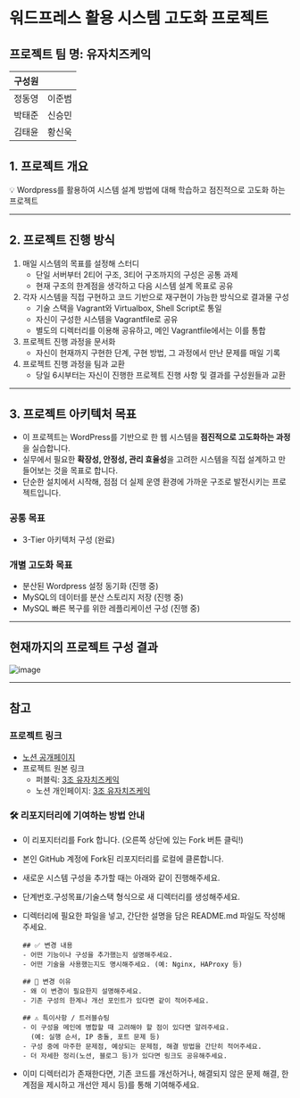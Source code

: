 # 워드프레스 활용 시스템 고도화 프로젝트

## 프로젝트 팀 명: 유자치즈케익

| 구성원 |  |
| --- | --- |
| 정동영 | 이준범 |
| 박태준 | 신승민 |
| 김태윤 | 황신욱 |

## 1. 프로젝트 개요

<aside>
  💡 Wordpress를 활용하여 시스템 설계 방법에 대해 학습하고 점진적으로 고도화 하는 프로젝트
</aside>

---
## 2. 프로젝트 진행 방식

1. 매일 시스템의 목표를 설정해 스터디
    - 단일 서버부터 2티어 구조, 3티어 구조까지의 구성은 공통 과제
    - 현재 구조의 한계점을 생각하고 다음 시스템 설계 목표로 공유
2. 각자 시스템을 직접 구현하고 코드 기반으로 재구현이 가능한 방식으로 결과물 구성
    - 기술 스택을 Vagrant와 Virtualbox, Shell Script로 통일
    - 자신이 구성한 시스템을 Vagrantfile로 공유
    - 별도의 디렉터리를 이용해 공유하고, 메인 Vagrantfile에서는 이를 통합
3. 프로젝트 진행 과정을 문서화
    - 자신이 현재까지 구현한 단계, 구현 방법, 그 과정에서 만난 문제를 매일 기록
4. 프로젝트 진행 과정을 팀과 교환
    - 당일 6시부터는 자신이 진행한 프로젝트 진행 사항 및 결과를 구성원들과 교환

---
## 3. 프로젝트 아키텍처 목표

- 이 프로젝트는 WordPress를 기반으로 한 웹 시스템을 **점진적으로 고도화하는 과정**을 실습합니다.
- 실무에서 필요한 **확장성, 안정성, 관리 효율성**을 고려한 시스템을 직접 설계하고 만들어보는 것을 목표로 합니다.
- 단순한 설치에서 시작해, 점점 더 실제 운영 환경에 가까운 구조로 발전시키는 프로젝트입니다.

### 공통 목표

- 3-Tier 아키텍처 구성 (완료)
  
### 개별 고도화 목표

- 분산된 Wordpress 설정 동기화 (진행 중)
- MySQL의 데이터를 분산 스토리지 저장 (진행 중)
- MySQL 빠른 복구를 위한 레플리케이션 구성 (진행 중)

---
## 현재까지의 프로젝트 구성 결과
![image](https://github.com/user-attachments/assets/84ae75a0-13ac-4a59-98ee-ddce3644965a)

---
## 참고
### 프로젝트 링크
- [노션 공개페이지](https://www.notion.so/Wordpress-1de07373030f80e085f7e443927178f7)
- 프로젝트 원본 링크
  - 퍼블릭: [3조 유자치즈케익](https://www.notion.so/3-1dc13e81f3ba80b0b0b1deb07cdc68c4?pvs=21) 
  - 노션 개인페이지: [3조 유자치즈케익](https://www.notion.so/3-1dc13e81f3ba80b0b0b1deb07cdc68c4?pvs=21)  


### 🛠️ 리포지터리에 기여하는 방법 안내
- 이 리포지터리를 Fork 합니다.
  (오른쪽 상단에 있는 Fork 버튼 클릭!)

- 본인 GitHub 계정에 Fork된 리포지터리를 로컬에 클론합니다.

- 새로운 시스템 구성을 추가할 때는 아래와 같이 진행해주세요.

- 단계번호.구성목표/기술스택 형식으로 새 디렉터리를 생성해주세요.

- 디렉터리에 필요한 파일을 넣고, 간단한 설명을 담은 README.md 파일도 작성해주세요.
  ```
  ## ✅ 변경 내용
  - 어떤 기능이나 구성을 추가했는지 설명해주세요.
  - 어떤 기술을 사용했는지도 명시해주세요. (예: Nginx, HAProxy 등)

  ## 💬 변경 이유
  - 왜 이 변경이 필요한지 설명해주세요.
  - 기존 구성의 한계나 개선 포인트가 있다면 같이 적어주세요.
  
  ## ⚠️ 특이사항 / 트러블슈팅
  - 이 구성을 메인에 병합할 때 고려해야 할 점이 있다면 알려주세요.  
    (예: 실행 순서, IP 충돌, 포트 문제 등)
  - 구성 중에 마주한 문제점, 예상되는 문제점, 해결 방법을 간단히 적어주세요.
  - 더 자세한 정리(노션, 블로그 등)가 있다면 링크도 공유해주세요.
  ```
- 이미 디렉터리가 존재한다면, 기존 코드를 개선하거나, 해결되지 않은 문제 해결, 한계점을 제시하고 개선안 제시 등)를 통해 기여해주세요.

